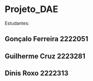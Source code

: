 # Projeto_DAE

Estudantes:
## Gonçalo Ferreira 2222051
## Guilherme Cruz   2223281
## Dinis Roxo       2222313
